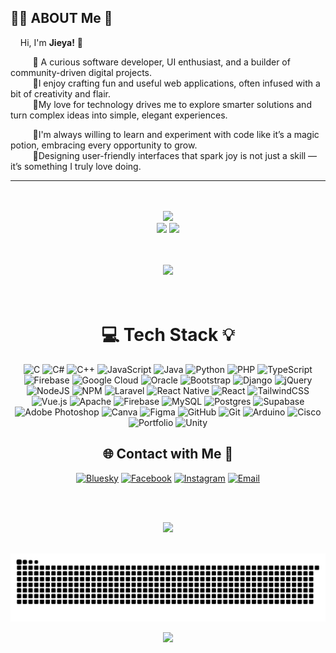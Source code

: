 <!-- Introduction About Me -->

## 👩‍💻 ABOUT Me 🌸

<div align="left">

  &nbsp;&nbsp;&nbsp;&nbsp;Hi, I'm <strong>Jieya!</strong> 🌷
  
  &nbsp;&nbsp;&nbsp;&nbsp;&nbsp;&nbsp;&nbsp;&nbsp; 💜 A curious software developer, UI enthusiast, and a builder of community-driven digital projects.  
  &nbsp;&nbsp;&nbsp;&nbsp;&nbsp;&nbsp;&nbsp;&nbsp; 💜I enjoy crafting fun and useful web applications, often infused with a bit of creativity and flair.  
  &nbsp;&nbsp;&nbsp;&nbsp;&nbsp;&nbsp;&nbsp;&nbsp; 💜My love for technology drives me to explore smarter solutions and turn complex ideas into simple, elegant experiences. 
  
  &nbsp;&nbsp;&nbsp;&nbsp;&nbsp;&nbsp;&nbsp;&nbsp; 💜I'm always willing to learn and experiment with code like it’s a magic potion, embracing every opportunity to grow.  
  &nbsp;&nbsp;&nbsp;&nbsp;&nbsp;&nbsp;&nbsp;&nbsp; 💜Designing user-friendly interfaces that spark joy is not just a skill — it’s something I truly love doing. 

</div>



<div align="center">
  <hr/>
  <br/><br/>
  <!-- Main GitHub Stats -->
  <img src="https://github-readme-stats.vercel.app/api?username=Zyah13&theme=shades-of-purple&hide_border=false&include_all_commits=true&count_private=true" width="400" />
  <!-- Streak and Top Languages Side by Side -->
  <div>
    <img src="https://nirzak-streak-stats.vercel.app/?user=Zyah13&theme=shades-of-purple&hide_border=false" width="400" />
    <img src="https://github-readme-stats.vercel.app/api/top-langs/?username=Zyah13&theme=shades-of-purple&hide_border=false&include_all_commits=true&count_private=true&layout=compact" width="285"  />
  </div>
</div>



<div align="center">

  <br/><br/>
  <img src="https://github-profile-trophy.vercel.app/?username=Zyah13&theme=radical&no-frame=false&no-bg=false&margin-w=4" />
  <br/><br/><br/>
</div>



<div align="center">
   
# 💻 Tech Stack 💡

  ![C](https://img.shields.io/badge/c-%2300599C.svg?style=for-the-badge&logo=c&logoColor=white)
  ![C#](https://img.shields.io/badge/c%23-%23239120.svg?style=for-the-badge&logo=csharp&logoColor=white)
  ![C++](https://img.shields.io/badge/c++-%2300599C.svg?style=for-the-badge&logo=c%2B%2B&logoColor=white)
  ![JavaScript](https://img.shields.io/badge/javascript-%23323330.svg?style=for-the-badge&logo=javascript&logoColor=%23F7DF1E)
  ![Java](https://img.shields.io/badge/java-%23ED8B00.svg?style=for-the-badge&logo=openjdk&logoColor=white)
  ![Python](https://img.shields.io/badge/python-3670A0?style=for-the-badge&logo=python&logoColor=ffdd54)
  ![PHP](https://img.shields.io/badge/php-%23777BB4.svg?style=for-the-badge&logo=php&logoColor=white)
  ![TypeScript](https://img.shields.io/badge/typescript-%23007ACC.svg?style=for-the-badge&logo=typescript&logoColor=white)
  ![Firebase](https://img.shields.io/badge/firebase-%23039BE5.svg?style=for-the-badge&logo=firebase)
  ![Google Cloud](https://img.shields.io/badge/GoogleCloud-%234285F4.svg?style=for-the-badge&logo=google-cloud&logoColor=white)
  ![Oracle](https://img.shields.io/badge/Oracle-F80000?style=for-the-badge&logo=oracle&logoColor=white)
  ![Bootstrap](https://img.shields.io/badge/bootstrap-%238511FA.svg?style=for-the-badge&logo=bootstrap&logoColor=white)
  ![Django](https://img.shields.io/badge/django-%23092E20.svg?style=for-the-badge&logo=django&logoColor=white)
  ![jQuery](https://img.shields.io/badge/jquery-%230769AD.svg?style=for-the-badge&logo=jquery&logoColor=white)
  ![NodeJS](https://img.shields.io/badge/node.js-6DA55F?style=for-the-badge&logo=node.js&logoColor=white)
  ![NPM](https://img.shields.io/badge/NPM-%23CB3837.svg?style=for-the-badge&logo=npm&logoColor=white)
  ![Laravel](https://img.shields.io/badge/laravel-%23FF2D20.svg?style=for-the-badge&logo=laravel&logoColor=white)
  ![React Native](https://img.shields.io/badge/react_native-%2320232a.svg?style=for-the-badge&logo=react&logoColor=%2361DAFB)
  ![React](https://img.shields.io/badge/react-%2320232a.svg?style=for-the-badge&logo=react&logoColor=%2361DAFB)
  ![TailwindCSS](https://img.shields.io/badge/tailwindcss-%2338B2AC.svg?style=for-the-badge&logo=tailwind-css&logoColor=white)
  ![Vue.js](https://img.shields.io/badge/vue.js-%2335495e.svg?style=for-the-badge&logo=vuedotjs&logoColor=%234FC08D)
  ![Apache](https://img.shields.io/badge/apache-%23D42029.svg?style=for-the-badge&logo=apache&logoColor=white)
  ![Firebase](https://img.shields.io/badge/firebase-a08021?style=for-the-badge&logo=firebase&logoColor=ffcd34)
  ![MySQL](https://img.shields.io/badge/mysql-4479A1.svg?style=for-the-badge&logo=mysql&logoColor=white)
  ![Postgres](https://img.shields.io/badge/postgres-%23316192.svg?style=for-the-badge&logo=postgresql&logoColor=white)
  ![Supabase](https://img.shields.io/badge/Supabase-3ECF8E?style=for-the-badge&logo=supabase&logoColor=white)
  ![Adobe Photoshop](https://img.shields.io/badge/adobe%20photoshop-%2331A8FF.svg?style=for-the-badge&logo=adobe%20photoshop&logoColor=white)
  ![Canva](https://img.shields.io/badge/Canva-%2300C4CC.svg?style=for-the-badge&logo=Canva&logoColor=white)
  ![Figma](https://img.shields.io/badge/figma-%23F24E1E.svg?style=for-the-badge&logo=figma&logoColor=white)
  ![GitHub](https://img.shields.io/badge/github-%23121011.svg?style=for-the-badge&logo=github&logoColor=white)
  ![Git](https://img.shields.io/badge/git-%23F05033.svg?style=for-the-badge&logo=git&logoColor=white)
  ![Arduino](https://img.shields.io/badge/-Arduino-00979D?style=for-the-badge&logo=Arduino&logoColor=white)
  ![Cisco](https://img.shields.io/badge/cisco-%23049fd9.svg?style=for-the-badge&logo=cisco&logoColor=black)
  ![Portfolio](https://img.shields.io/badge/Portfolio-%23000000.svg?style=for-the-badge&logo=firefox&logoColor=#FF7139)
  ![Unity](https://img.shields.io/badge/unity-%23000000.svg?style=for-the-badge&logo=unity&logoColor=white)

</div>



<div align="center">

## 🌐 Contact with Me 🤝

  [![Bluesky](https://img.shields.io/badge/bluesky-0285FF?style=for-the-badge&logo=bluesky&logoColor=%23FFFFFF)](https://bsky.app/profile/6itterc4ndy)
  [![Facebook](https://img.shields.io/badge/Facebook-%231877F2.svg?logo=Facebook&logoColor=white)](https://facebook.com/Jieya)
  [![Instagram](https://img.shields.io/badge/Instagram-%23E4405F.svg?logo=Instagram&logoColor=white)](https://instagram.com/eyah_l13)
  [![Email](https://img.shields.io/badge/Email-D14836?logo=gmail&logoColor=white)](mailto:jieyalingao13@gmail.com)

</div>



<div align="center">

  <br/><br/>

  <img src="https://quotes-github-readme.vercel.app/api?type=vertical&theme=radical" />
</div>



<!-- Snake Animation -->
<div align="center">
  <br/>

  ![snake gif](https://github.com/Zyah13/Zyah13/blob/output/github-snake-dark.svg)
  
</div>



<!-- Visit Counter -->
<div align="center">
  
  [![](https://visitcount.itsvg.in/api?id=Zyah13&icon=0&color=0)](https://visitcount.itsvg.in)
</div>

<!-- Proudly created with GPRM ( https://gprm.itsvg.in ) -->

















